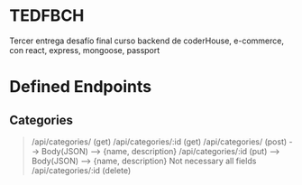 # TEDFBCH
Tercer entrega desafío final curso backend de coderHouse, e-commerce, con react, express, mongoose, passport

# Defined Endpoints
## Categories 
>/api/categories/ (get)
>/api/categories/:id (get)
>/api/categories/ (post) --> Body(JSON) --> {name, description}
>/api/categories/:id (put) --> Body(JSON) --> {name, description} Not necessary all fields
>/api/categories/:id (delete)

##